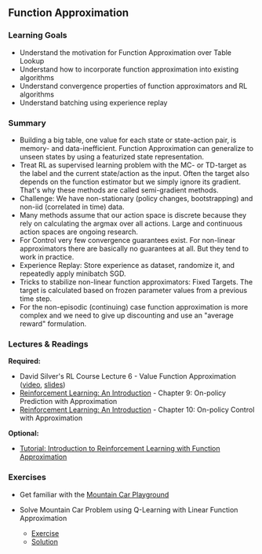 ## Function Approximation

### Learning Goals

- Understand the motivation for Function Approximation over Table Lookup
- Understand how to incorporate function approximation into existing algorithms
- Understand convergence properties of function approximators and RL algorithms
- Understand batching using experience replay


### Summary

- Building a big table, one value for each state or state-action pair, is memory- and data-inefficient. Function Approximation can generalize to unseen states by  using a featurized state representation.
- Treat RL as supervised learning problem with the MC- or TD-target as the label and the current state/action as the input. Often the target also depends on the function estimator but we simply ignore its gradient. That's why these methods are called semi-gradient methods.
- Challenge: We have non-stationary (policy changes, bootstrapping) and non-iid (correlated in time) data.
- Many methods assume that our action space is discrete because they rely on calculating the argmax over all actions. Large and continuous action spaces are ongoing research.
- For Control very few convergence guarantees exist. For non-linear approximators there are basically no guarantees at all. But they tend to work in practice.
- Experience Replay: Store experience as dataset, randomize it, and repeatedly apply minibatch SGD.
- Tricks to stabilize non-linear function approximators: Fixed Targets. The target is calculated based on frozen parameter values from a previous time step.
- For the non-episodic (continuing) case function approximation is more complex and we need to give up discounting and use an "average reward" formulation.


### Lectures & Readings

**Required:**

- David Silver's RL Course Lecture 6 - Value Function Approximation ([video](https://www.youtube.com/watch?v=UoPei5o4fps), [slides](https://www.davidsilver.uk/wp-content/uploads/2020/03/FA.pdf))
- [Reinforcement Learning: An Introduction](http://incompleteideas.net/book/RLbook2018.pdf) - Chapter 9: On-policy Prediction with Approximation
- [Reinforcement Learning: An Introduction](http://incompleteideas.net/book/RLbook2018.pdf) - Chapter 10: On-policy Control with Approximation

**Optional:**

- [Tutorial: Introduction to Reinforcement Learning with Function Approximation](https://www.youtube.com/watch?v=ggqnxyjaKe4)


### Exercises

- Get familiar with the [Mountain Car Playground](MountainCar%20Playground.ipynb)

- Solve Mountain Car Problem using Q-Learning with Linear Function Approximation
  - [Exercise](Q-Learning%20with%20Value%20Function%20Approximation.ipynb)
  - [Solution](Q-Learning%20with%20Value%20Function%20Approximation%20Solution.ipynb)
